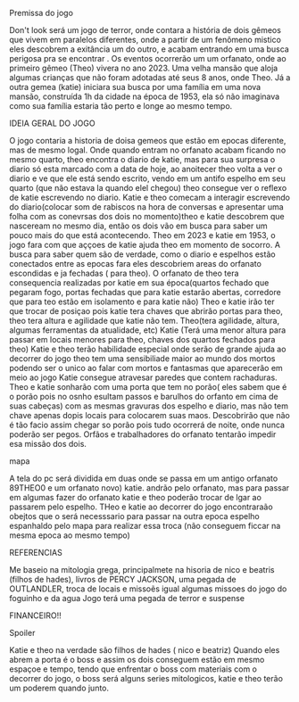 Premissa do jogo


Don't look será um jogo de terror, onde contara a história de dois gêmeos que vivem em paralelos diferentes, onde a partir de um fenômeno mistico eles descobrem a exitância um do outro, e acabam entrando em uma busca perigosa pra se encontrar .
Os eventos ocorrerão um um orfanato, onde ao primeiro gêmeo (Theo) vivera no ano 2023. Uma velha mansão que aloja algumas crianças que não foram adotadas até seus 8 anos, onde Theo. Já a outra gemea (katie) iniciara sua busca por uma família em uma nova mansão, construída 1h da cidade na época de 1953, ela só não imaginava como sua família estaria tão perto e longe ao mesmo tempo.

IDEIA GERAL DO JOGO


O jogo contaria a historia de doisa gemeos que estão em epocas diferente, mas de mesmo  logal. Onde quando entram no orfanato acabam ficando no mesmo quarto, theo encontra o diario de katie, mas para sua surpresa o diario só esta marcado com a data de hoje, ao anoitecer theo volta a ver o diario e ve que ele está sendo escrito, vendo em um antifo espelho em seu quarto (que não estava la quando elel chegou) theo consegue ver o reflexo de katie escrevendo no diario.
Katie e theo comecam a interagir escrevendo do diario(colocar som de rabiscos na hora de conversas e apresentar uma folha com as conevrsas dos dois no momento)theo e katie descobrem que nasceream no mesmo dia, então os dois vão em busca para saber um pouco mais do que está acontecendo. Theo em 2023 e katie em 1953, o jogo fara com que aççoes de katie ajuda theo em momento de socorro.
A busca para saber quem são de verdade, como o diario e espelhos estão conectados entre as epocas fara eles descobriem areas do orfanato escondidas e ja fechadas ( para theo). O orfanato de theo tera consequencia realizadas por katie em sua época(quartos fechado que pegaram fogo, portas fechadas que para katie estarão abertas, corredore que para teo estão em isolamento e para katie não) Theo e katie irão ter que trocar de posiçao pois katie tera chaves que abrirão portas para theo, theo tera altura e agilidade que katie não tem.
Theo(tera agilidade, altura, algumas ferramentas da atualidade, etc)
Katie (Terá uma menor altura para passar em locais menores para theo, chaves dos quartos fechados para theo)
Katie e theo terão habilidade especial onde serão de grande ajuda ao decorrer do jogo
theo tem uma sensibiliade maior ao mundo dos mortos podendo ser o unico ao falar com mortos e fantasmas que aparecerão em meio ao jogo
Katie consegue atravesar paredes que contem rachaduras.
Theo e katie sonharão com uma porta que  tem no porão( eles sabem que é o porão pois no osnho esultam passos e barulhos do orfanto em cima de suas cabeças) com as mesmas gravuras dos espelho e diario, mas não tem chave apenas dopis locais para colocarem suas maos. Descobrirão que não é tão facio assim chegar so porão pois tudo ocorrerá de noite, onde nunca poderão ser  pegos.
Orfãos e trabalhadores do orfanato tentarão impedir esa missão dos dois.




mapa


A tela do pc será dividida em duas onde se passa em um antigo orfanato 89THEO0 e um orfanato novo) katie. andrão pelo orfanato, mas para passar em algumas fazer do orfanato katie e theo poderão trocar de lgar ao passarem pelo espelho. 
THeo e katie ao decorrer do jogo encontraraão obejtos que o será necesssario para passar na outra epoca 
espelho espanhaldo pelo mapa para realizar essa troca (não conseguem ficcar na mesma epoca ao mesmo tempo)

REFERENCIAS


Me baseio na mitologia grega, principalmete na hisoria de nico e beatris (filhos de hades), livros de PERCY JACKSON, uma pegada de OUTLANDLER, troca de locais e missoẽs igual algumas missoes do jogo do foguinho e da agua
Jogo terá uma pegada de terror e suspense

FINANCEIRO!!










Spoiler

Katie e theo na verdade são filhos de hades ( nico e beatriz)
Quando eles abrem a porta é o boss e assim os dois conseguem estão em mesmo espaçoe e tempo, tendo que enfrentar o boss com materiais com o decorrer do jogo, o boss será alguns series mitologicos, katie e theo terão um poderem quando junto.
